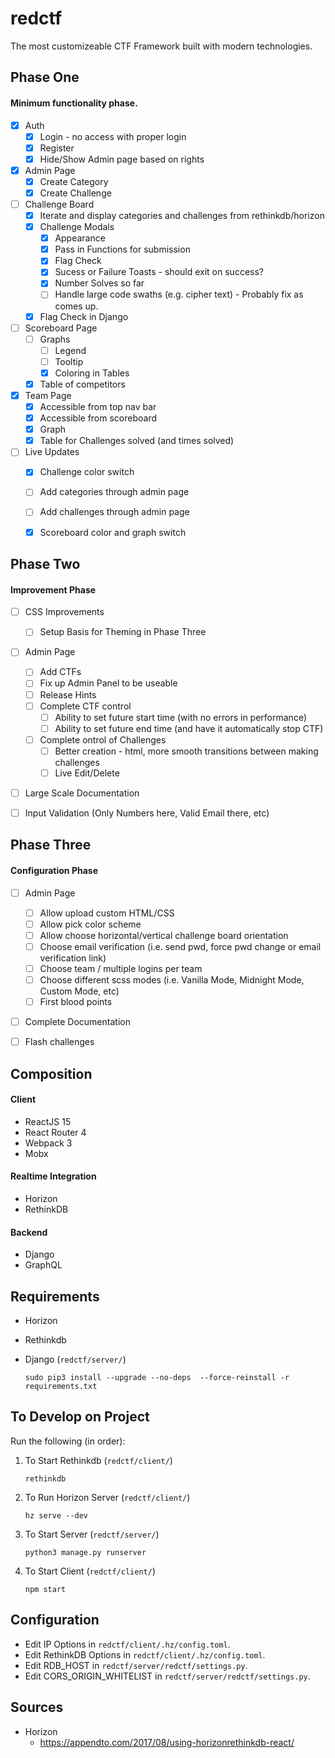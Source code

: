 # redctf

The most customizeable CTF Framework built with modern technologies.


## Phase One
#### Minimum functionality phase.

- [x] Auth
  - [x] Login - no access with proper login
  - [x] Register
  - [x] Hide/Show Admin page based on rights
- [x] Admin Page
  - [x] Create Category
  - [x] Create Challenge
- [ ] Challenge Board
  - [x] Iterate and display categories and challenges from rethinkdb/horizon
  - [x] Challenge Modals
    - [x] Appearance
    - [x] Pass in Functions for submission
    - [x] Flag Check
    - [x] Sucess or Failure Toasts - should exit on success?
    - [x] Number Solves so far
    - [ ] Handle large code swaths (e.g. cipher text) - Probably fix as comes up.
  - [x] Flag Check in Django
- [ ] Scoreboard Page
  - [ ] Graphs
    - [ ] Legend
    - [ ] Tooltip
    - [x] Coloring in Tables
  - [x] Table of competitors
- [x] Team Page
  - [x] Accessible from top nav bar
  - [x] Accessible from scoreboard
  - [x] Graph
  - [x] Table for Challenges solved (and times solved)
- [ ] Live Updates
  - [x] Challenge color switch
  - [ ] Add categories through admin page
  - [ ] Add challenges through admin page
  - [x] Scoreboard color and graph switch


## Phase Two
#### Improvement Phase

- [ ] CSS Improvements
  - [ ] Setup Basis for Theming in Phase Three
- [ ] Admin Page
  - [ ] Add CTFs
  - [ ] Fix up Admin Panel to be useable
  - [ ] Release Hints
  - [ ] Complete CTF control
    - [ ] Ability to set future start time (with no errors in performance)
    - [ ] Ability to set future end time (and have it automatically stop CTF)
  - [ ] Complete ontrol of Challenges
    - [ ] Better creation - html, more smooth transitions between making challenges
    - [ ] Live Edit/Delete
- [ ] Large Scale Documentation
- [ ] Input Validation (Only Numbers here, Valid Email there, etc)


## Phase Three
#### Configuration Phase

- [ ] Admin Page
  - [ ] Allow upload custom HTML/CSS
  - [ ] Allow pick color scheme
  - [ ] Allow choose horizontal/vertical challenge board orientation
  - [ ] Choose email verification (i.e. send pwd, force pwd change or email verification link)
  - [ ] Choose team / multiple logins per team
  - [ ] Choose different scss modes (i.e. Vanilla Mode, Midnight Mode, Custom Mode, etc)
  - [ ] First blood points
- [ ] Complete Documentation
- [ ] Flash challenges


## Composition

#### Client
* ReactJS 15
* React Router 4
* Webpack 3
* Mobx

#### Realtime Integration
* Horizon
* RethinkDB

#### Backend
* Django
* GraphQL


## Requirements
* Horizon
* Rethinkdb
* Django (`redctf/server/`)

    `sudo pip3 install --upgrade --no-deps  --force-reinstall -r requirements.txt`

## To Develop on Project

Run the following (in order):

1) To Start Rethinkdb (`redctf/client/`)
    
    `rethinkdb`

2) To Run Horizon Server (`redctf/client/`)
    
    `hz serve --dev`

3) To Start Server (`redctf/server/`)
    
    `python3 manage.py runserver`

4) To Start Client (`redctf/client/`)
    
    `npm start`



## Configuration 
* Edit IP Options in `redctf/client/.hz/config.toml`.
* Edit RethinkDB Options in `redctf/client/.hz/config.toml`.
* Edit RDB_HOST in `redctf/server/redctf/settings.py`.
* Edit CORS_ORIGIN_WHITELIST in `redctf/server/redctf/settings.py`.


## Sources

* Horizon
   * https://appendto.com/2017/08/using-horizonrethinkdb-react/
